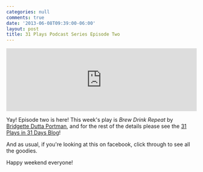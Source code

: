```yaml
---
categories: null
comments: true
date: '2013-06-08T09:39:00-06:00'
layout: post
title: 31 Plays Podcast Series Episode Two
---
```


<iframe width="100%" height="166" scrolling="no" frameborder="no" src="https://w.soundcloud.com/player/?url=http%3A%2F%2Fapi.soundcloud.com%2Ftracks%2F96009946"></iframe>

Yay! Episode two is here! This week's play is *Brew Drink Repeat* by [Bridgette Dutta Portman](http://www.bridgetteduttaportman.com/), and for the rest of the details please see the [31 Plays in 31 Days Blog](http://blog.31plays31days.com/post/52469878720/31-plays-in-31-days-podcast-episode-two)!

And as usual, if you're looking at this on facebook, click through to see all the goodies.

Happy weekend everyone!